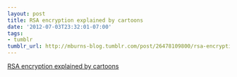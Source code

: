 ```yaml
---
layout: post
title: RSA encryption explained by cartoons
date: '2012-07-03T23:32:01-07:00'
tags:
- tumblr
tumblr_url: http://mburns-blog.tumblr.com/post/26478109800/rsa-encryption-explained-by-cartoons
---
```

<a href="http://comment.rsablogs.org.uk/videos/">RSA encryption explained by cartoons</a>

